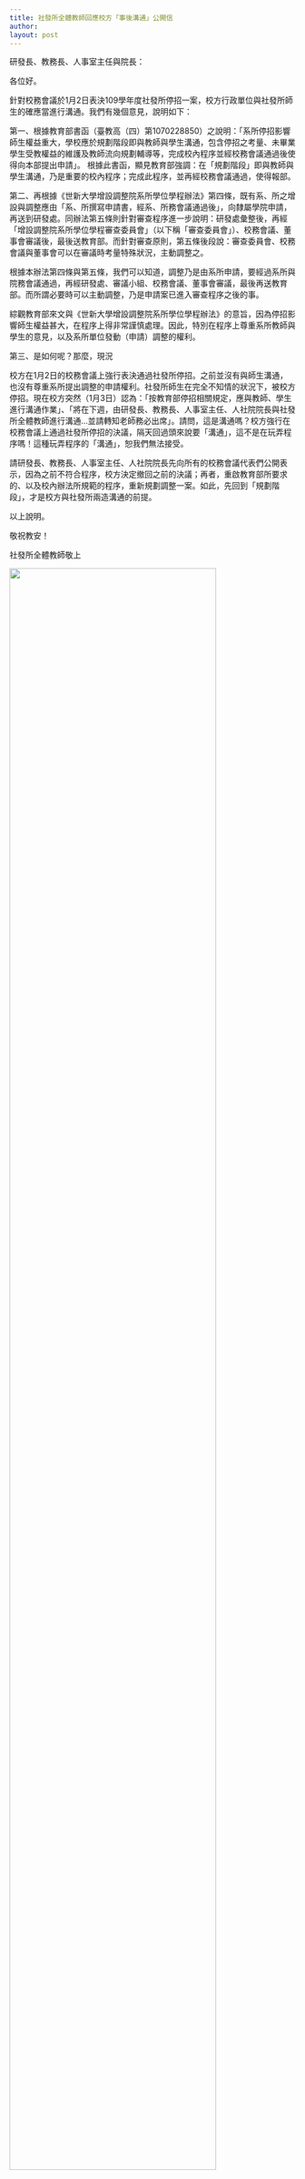 ```yaml
---
title: 社發所全體教師回應校方「事後溝通」公開信
author: 
layout: post
---
```


研發長、教務長、人事室主任與院長：

各位好。

針對校務會議於1月2日表決109學年度社發所停招一案，校方行政單位與社發所師生的確應當進行溝通。我們有幾個意見，說明如下：

第一、根據教育部書函（臺教高（四）第1070228850）之說明：「系所停招影響師生權益重大，學校應於規劃階段即與教師與學生溝通，包含停招之考量、未畢業學生受教權益的維護及教師流向規劃輔導等，完成校內程序並經校務會議通過後使得向本部提出申請」。
根據此書函，顯見教育部強調：在「規劃階段」即與教師與學生溝通，乃是重要的校內程序；完成此程序，並再經校務會議通過，使得報部。

第二、再根據《世新大學增設調整院系所學位學程辦法》第四條，既有系、所之增設與調整應由「系、所撰寫申請書，經系、所務會議通過後」，向隸屬學院申請，再送到研發處。同辦法第五條則針對審查程序進一步說明：研發處彙整後，再經「增設調整院系所學位學程審查委員會」（以下稱「審查委員會」）、校務會議、董事會審議後，最後送教育部。而針對審查原則，第五條後段說：審查委員會、校務會議與董事會可以在審議時考量特殊狀況，主動調整之。

根據本辦法第四條與第五條，我們可以知道，調整乃是由系所申請，要經過系所與院務會議通過，再經研發處、審議小組、校務會議、董事會審議，最後再送教育部。而所謂必要時可以主動調整，乃是申請案已進入審查程序之後的事。

綜觀教育部來文與《世新大學增設調整院系所學位學程辦法》的意旨，因為停招影響師生權益甚大，在程序上得非常謹慎處理。因此，特別在程序上尊重系所教師與學生的意見，以及系所單位發動（申請）調整的權利。

第三、是如何呢？那麼，現況

校方在1月2日的校務會議上強行表決通過社發所停招。之前並沒有與師生溝通，也沒有尊重系所提出調整的申請權利。社發所師生在完全不知情的狀況下，被校方停招。現在校方突然（1月3日）認為：「按教育部停招相關規定，應與教師、學生進行溝通作業」、「將在下週，由研發長、教務長、人事室主任、人社院院長與社發所全體教師進行溝通...並請轉知老師務必出席」。請問，這是溝通嗎？校方強行在校務會議上通過社發所停招的決議，隔天回過頭來說要「溝通」，這不是在玩弄程序嗎！這種玩弄程序的「溝通」，恕我們無法接受。

請研發長、教務長、人事室主任、人社院院長先向所有的校務會議代表們公開表示，因為之前不符合程序，校方決定撤回之前的決議；再者，重啟教育部所要求的、以及校內辦法所規範的程序，重新規劃調整一案。如此，先回到「規劃階段」，才是校方與社發所兩造溝通的前提。

以上說明。

敬祝教安！

社發所全體教師敬上

<span class="image"><img style="width:85%;"  src="{{ 'assets/images/comicforletter.jpg' | relative_url }}" alt="" /></span>

